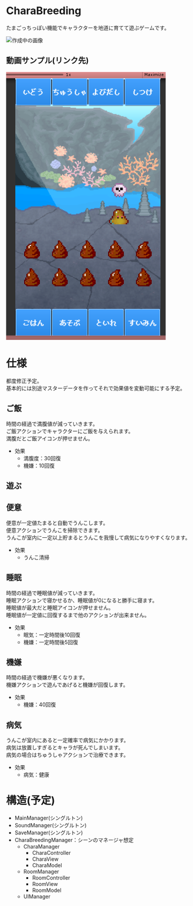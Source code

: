 # CharaBreeding
たまごっちっぽい機能でキャラクターを地道に育てて遊ぶゲームです。 

![作成中の画像](https://scontent-nrt1-1.xx.fbcdn.net/v/t1.0-9/69108682_2964655817092933_8795317518618066944_n.jpg?_nc_cat=101&_nc_oc=AQkubwWLgixC4tL1a4E0RXEmej1hsb9IsjieArqenFLM-wj_Q26q1JaSdPSRy_xl8Kw&_nc_ht=scontent-nrt1-1.xx&oh=90a652ed7d00debdfced43a510166b9c&oe=5DD38E47)

## 動画サンプル(リンク先)
[![](https://raw.githubusercontent.com/YuukiSuekawa/TestRepository/master/2019-08-23_000750.png)](https://www.facebook.com/ys.1025/videos/2969753723249809/)


# 仕様
都度修正予定。  
基本的には別途マスターデータを作ってそれで効果値を変動可能にする予定。

## ご飯
時間の経過で満腹値が減っていきます。  
ご飯アクションでキャラクターにご飯を与えられます。  
満腹だとご飯アイコンが押せません。
+ 効果
  + 満腹度：30回復
  + 機嫌：10回復

## 遊ぶ

## 便意
便意が一定値たまると自動でうんこします。  
便意アクションでうんこを掃除できます。  
うんこが室内に一定以上貯まるとうんこを我慢して病気になりやすくなります。
+ 効果
  + うんこ清掃

## 睡眠
時間の経過で睡眠値が減っていきます。  
睡眠アクションで寝かせるか、睡眠値が0になると勝手に寝ます。  
睡眠値が最大だと睡眠アイコンが押せません。  
睡眠値が一定値に回復するまで他のアクションが出来ません。  
+ 効果
  + 眠気：一定時間後10回復
  + 機嫌：一定時間後5回復

## 機嫌
時間の経過で機嫌が悪くなります。  
機嫌アクションで遊んであげると機嫌が回復します。  
+ 効果
  + 機嫌：40回復

## 病気
うんこが室内にあると一定確率で病気にかかります。  
病気は放置しすぎるとキャラが死んでしまいます。  
病気の場合はちゅうしゃアクションで治療できます。
+ 効果
  + 病気：健康



# 構造(予定)
+ MainManager(シングルトン)
+ SoundManager(シングルトン)
+ SaveManager(シングルトン)
+ CharaBreedingManager：シーンのマネージャ想定
  + CharaManager
    + CharaController
    + CharaView
    + CharaModel
  + RoomManager
    + RoomController
    + RoomView
    + RoomModel
  + UIManager
